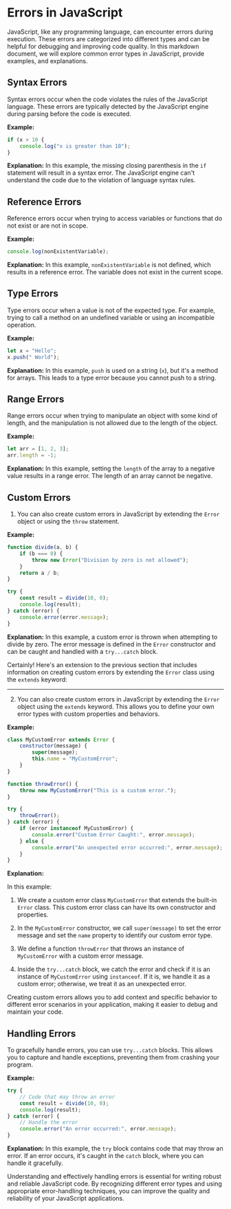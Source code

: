 # Errors in JavaScript

JavaScript, like any programming language, can encounter errors during execution. These errors are categorized into different types and can be helpful for debugging and improving code quality. In this markdown document, we will explore common error types in JavaScript, provide examples, and explanations.

## Syntax Errors

Syntax errors occur when the code violates the rules of the JavaScript language. These errors are typically detected by the JavaScript engine during parsing before the code is executed.

**Example:**
```javascript
if (x > 10 {
    console.log("x is greater than 10");
}
```

**Explanation:**
In this example, the missing closing parenthesis in the `if` statement will result in a syntax error. The JavaScript engine can't understand the code due to the violation of language syntax rules.

## Reference Errors

Reference errors occur when trying to access variables or functions that do not exist or are not in scope.

**Example:**
```javascript
console.log(nonExistentVariable);
```

**Explanation:**
In this example, `nonExistentVariable` is not defined, which results in a reference error. The variable does not exist in the current scope.

## Type Errors

Type errors occur when a value is not of the expected type. For example, trying to call a method on an undefined variable or using an incompatible operation.

**Example:**
```javascript
let x = "Hello";
x.push(" World");
```

**Explanation:**
In this example, `push` is used on a string (`x`), but it's a method for arrays. This leads to a type error because you cannot push to a string.

## Range Errors

Range errors occur when trying to manipulate an object with some kind of length, and the manipulation is not allowed due to the length of the object.

**Example:**
```javascript
let arr = [1, 2, 3];
arr.length = -1;
```

**Explanation:**
In this example, setting the `length` of the array to a negative value results in a range error. The length of an array cannot be negative.

## Custom Errors

1. You can also create custom errors in JavaScript by extending the `Error` object or using the `throw` statement.

**Example:**
```javascript
function divide(a, b) {
    if (b === 0) {
        throw new Error("Division by zero is not allowed");
    }
    return a / b;
}

try {
    const result = divide(10, 0);
    console.log(result);
} catch (error) {
    console.error(error.message);
}
```

**Explanation:**
In this example, a custom error is thrown when attempting to divide by zero. The error message is defined in the `Error` constructor and can be caught and handled with a `try...catch` block.

Certainly! Here's an extension to the previous section that includes information on creating custom errors by extending the `Error` class using the `extends` keyword:
<hr>

2. You can also create custom errors in JavaScript by extending the `Error` object using the `extends` keyword. This allows you to define your own error types with custom properties and behaviors.

**Example:**

```javascript
class MyCustomError extends Error {
    constructor(message) {
        super(message);
        this.name = "MyCustomError";
    }
}

function throwError() {
    throw new MyCustomError("This is a custom error.");
}

try {
    throwError();
} catch (error) {
    if (error instanceof MyCustomError) {
        console.error("Custom Error Caught:", error.message);
    } else {
        console.error("An unexpected error occurred:", error.message);
    }
}
```

**Explanation:**

In this example:

1. We create a custom error class `MyCustomError` that extends the built-in `Error` class. This custom error class can have its own constructor and properties.

2. In the `MyCustomError` constructor, we call `super(message)` to set the error message and set the `name` property to identify our custom error type.

3. We define a function `throwError` that throws an instance of `MyCustomError` with a custom error message.

4. Inside the `try...catch` block, we catch the error and check if it is an instance of `MyCustomError` using `instanceof`. If it is, we handle it as a custom error; otherwise, we treat it as an unexpected error.

Creating custom errors allows you to add context and specific behavior to different error scenarios in your application, making it easier to debug and maintain your code.
## Handling Errors

To gracefully handle errors, you can use `try...catch` blocks. This allows you to capture and handle exceptions, preventing them from crashing your program.

**Example:**
```javascript
try {
    // Code that may throw an error
    const result = divide(10, 0);
    console.log(result);
} catch (error) {
    // Handle the error
    console.error("An error occurred:", error.message);
}
```

**Explanation:**
In this example, the `try` block contains code that may throw an error. If an error occurs, it's caught in the `catch` block, where you can handle it gracefully.

Understanding and effectively handling errors is essential for writing robust and reliable JavaScript code. By recognizing different error types and using appropriate error-handling techniques, you can improve the quality and reliability of your JavaScript applications.